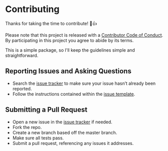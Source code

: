 # Contributing

Thanks for taking the time to contribute! :tada::+1:

Please note that this project is released with a 
[Contributor Code of Conduct](CODE_OF_CONDUCT.md). By participating in this 
project you agree to abide by its terms.

This is a simple package, so I'll keep the guidelines simple and straightforward.


## Reporting Issues and Asking Questions

- Search the [issue tracker][issue tracker url] to make sure your issue hasn’t already been reported.
- Follow the instructions contained within the [issue template](ISSUE_TEMPLATE.md).


## Submitting a Pull Request

- Open a new issue in the [issue tracker][issue tracker url] if needed.
- Fork the repo.
- Create a new branch based off the master branch.
- Make sure all tests pass.
- Submit a pull request, referencing any issues it addresses.

[issue tracker url]: https://github.com/bstashio/sass-parser/issues
